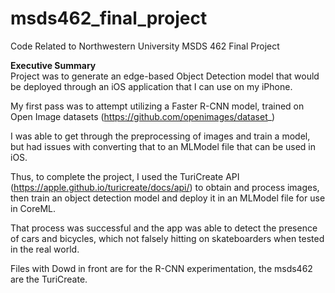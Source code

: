 # msds462_final_project
Code Related to Northwestern University MSDS 462 Final Project

<b>Executive Summary</b><br>
Project was to generate an edge-based Object Detection model that would be deployed through an iOS application that I can use on my iPhone. 

My first pass was to attempt utilizing a Faster R-CNN model, trained on Open Image datasets (https://github.com/openimages/dataset_)

I was able to get through the preprocessing of images and train a model, but had issues with converting that to an MLModel file that can be used in iOS.

Thus, to complete the project, I used the TuriCreate API (https://apple.github.io/turicreate/docs/api/) to obtain and process images, then train an object detection model and deploy it in an MLModel file for use in CoreML.

That process was successful and the app was able to detect the presence of cars and bicycles, which not falsely hitting on skateboarders when tested in the real world.

Files with Dowd in front are for the R-CNN experimentation, the msds462 are the TuriCreate.
